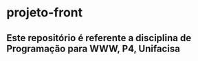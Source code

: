 # projeto-front

## Este repositório é referente a disciplina de Programação para WWW, P4, Unifacisa
